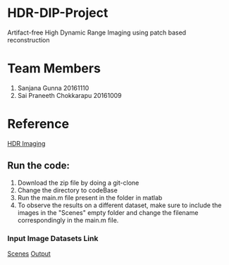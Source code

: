 # HDR-DIP-Project
Artifact-free High Dynamic Range Imaging using patch based reconstruction 

# Team Members
1. Sanjana Gunna 20161110
2. Sai Praneeth Chokkarapu  20161009

# Reference 
[HDR Imaging](https://www.ece.ucsb.edu/~psen/Papers/SIGASIA12_HDR_PatchBasedReconstruction_LoRes.pdf)

## Run the code: 
1. Download the zip file by doing a git-clone 
2. Change the directory to codeBase 
2. Run the main.m file present in the folder in matlab
3. To observe the results on a different dataset, make sure to include the images in the "Scenes" empty folder and change the filename correspondingly in the main.m file.

### Input Image Datasets Link
[Scenes](https://drive.google.com/open?id=1e7nRjimhmZLuDakJ5ohz9UlLxPK9Vzw6)
[Output](https://drive.google.com/open?id=1dnNS3tXC1xq082ggF74Dg98Wu2XzFci-)
